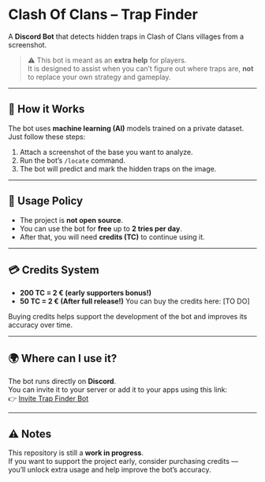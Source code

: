 # Clash Of Clans – Trap Finder  

A **Discord Bot** that detects hidden traps in Clash of Clans villages from a screenshot.  

> ⚠️ This bot is meant as an **extra help** for players.  
> It is designed to assist when you can’t figure out where traps are, **not** to replace your own strategy and gameplay.

---

## 🚀 How it Works  
The bot uses **machine learning (AI)** models trained on a private dataset.  
Just follow these steps:  

1. Attach a screenshot of the base you want to analyze.  
2. Run the bot’s `/locate` command.  
3. The bot will predict and mark the hidden traps on the image.  

---

## 📖 Usage Policy  
- The project is **not open source**.  
- You can use the bot for **free** up to **2 tries per day**.  
- After that, you will need **credits (TC)** to continue using it.  

---

## 💳 Credits System  
- **200 TC = 2 € (early supporters bonus!)**  
- **50 TC = 2 € (After full release!)**
You can buy the credits here: [TO DO]

Buying credits helps support the development of the bot and improves its accuracy over time.  

---
## 🌍 Where can I use it?  
The bot runs directly on **Discord**.  
You can invite it to your server or add it to your apps using this link:  
👉 [Invite Trap Finder Bot](https://discordapp.com/oauth2/authorize?client_id=1416802405047337121)

---

## ⚠️ Notes  
This repository is still a **work in progress**.  
If you want to support the project early, consider purchasing credits — you’ll unlock extra usage and help improve the bot’s accuracy.  
